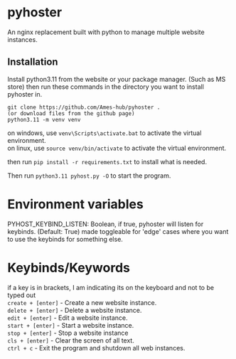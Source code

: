 # pyhoster
An nginx replacement built with python to manage multiple website instances.

## Installation
Install python3.11 from the website or your package manager. (Such as MS store)
then run these commands in the directory you want to install pyhoster in.
```
git clone https://github.com/Ames-hub/pyhoster . 
(or download files from the github page)
python3.11 -m venv venv
```
on windows, use `venv\Scripts\activate.bat` to activate the virtual environment.<br>
on linux, use `source venv/bin/activate` to activate the virtual environment.

then run `pip install -r requirements.txt` to install what is needed.

Then run `python3.11 pyhost.py -O` to start the program.

# Environment variables
PYHOST_KEYBIND_LISTEN: Boolean, if true, pyhoster will listen for keybinds. (Default: True)
made toggleable for 'edge' cases where you want to use the keybinds for something else.

# Keybinds/Keywords
if a key is in brackets, I am indicating its on the keyboard and not to be typed out<br>
`create + [enter]` - Create a new website instance.<br>
`delete + [enter]` - Delete a website instance.<br>
`edit + [enter]` - Edit a website instance.<br>
`start + [enter]` - Start a website instance.<br>
`stop + [enter]` - Stop a website instance<br>
`cls + [enter]` - Clear the screen of all text.<br>
`ctrl + c` - Exit the program and shutdown all web instances.<br>
